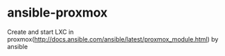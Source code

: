# ansible-proxmox

Create and start LXC in proxmox(http://docs.ansible.com/ansible/latest/proxmox_module.html) by ansible
